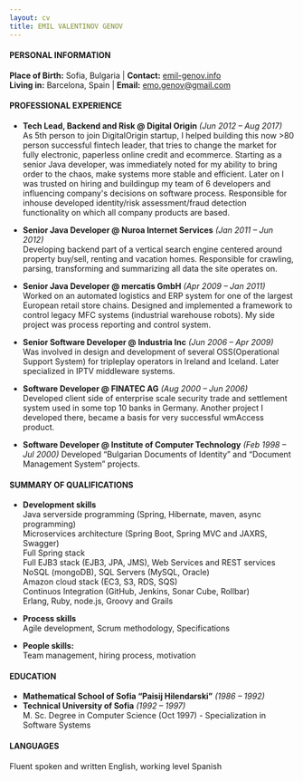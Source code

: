 ```yaml
---
layout: cv
title: EMIL VALENTINOV GENOV
---
```


#### PERSONAL INFORMATION
**Place of Birth:** Sofia, Bulgaria | **Contact:** [emil-genov.info](http://emil-genov.info)  
**Living in:** Barcelona, Spain | **Email:** emo.genov@gmail.com

#### PROFESSIONAL EXPERIENCE
* **Tech Lead, Backend and Risk @ Digital Origin** *(Jun 2012 – Aug 2017)*  
  As 5th person to join DigitalOrigin start­up, I helped building this now >80 person successful fintech leader, that tries to change the market for fully electronic, paperless on­line credit and e­commerce. Starting as a senior Java developer, was immediately noted for my ability to bring order to the chaos, make systems more stable and efficient. Later on I was trusted on hiring and building­up my team of 6 developers and influencing company's decisions on software process. Responsible for in­house developed identity/risk assessment/fraud detection functionality on which all company products are based.

* **Senior Java Developer @ Nuroa Internet Services** *(Jan 2011 – Jun 2012)*  
  Developing backend part of a vertical search engine centered around property buy/sell, renting and vacation homes. Responsible for crawling, parsing, transforming and summarizing all data the site operates on.  

* **Senior Java Developer @ mercatis GmbH** *(Apr 2009 – Jan 2011)*  
  Worked on an automated logistics and ERP system for one of the largest European retail store chains. Designed and implemented a framework to control legacy MFC systems (industrial warehouse robots). My side project was process reporting and control system.

* **Senior Software Developer @ Industria Inc** *(Jun 2006 – Apr 2009)*  
  Was involved in design and development of several OSS(Operational Support System) for triple­play operators in Ireland and Iceland. Later specialized in IPTV middle­ware systems.

* **Software Developer @ FINATEC AG** *(Aug 2000 – Jun 2006)*  
  Developed client side of enterprise scale security trade and settlement system used in some top 10 banks in Germany. Another project I developed there, became a basis for very successful wmAccess product.

* **Software Developer @ Institute of Computer Technology** *(Feb 1998 – Jul 2000)*
  Developed “Bulgarian Documents of Identity” and “Document Management System” projects.

#### SUMMARY OF QUALIFICATIONS
* **Development skills**  
  Java server­side programming (Spring, Hibernate, maven, async programming)  
  Micro­services architecture (Spring Boot, Spring MVC and JAX­RS, Swagger)  
  Full Spring stack  
  Full EJB3 stack (EJB3, JPA, JMS), Web Services and REST services  
  NoSQL (mongoDB), SQL Servers (MySQL, Oracle)  
  Amazon cloud stack (EC3, S3, RDS, SQS)  
  Continuos Integration (GitHub, Jenkins, Sonar Cube, Rollbar)  
  Erlang, Ruby, node.js, Groovy and Grails  

* **Process skills**  
  Agile development, Scrum methodology, Specifications

* **People skills:**  
  Team management, hiring process, motivation

#### EDUCATION
* **Mathematical School of Sofia “Paisij Hilendarski”** *(1986 – 1992)*
* **Technical University of Sofia** *(1992 – 1997)*  
  M. Sc. Degree in Computer Science (Oct 1997) - Specialization in Software Systems

#### LANGUAGES
Fluent spoken and written English, working level Spanish
